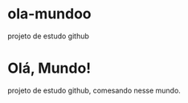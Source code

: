 # ola-mundoo
 projeto de estudo github
# Olá, Mundo!
 projeto de estudo github, comesando nesse mundo.
